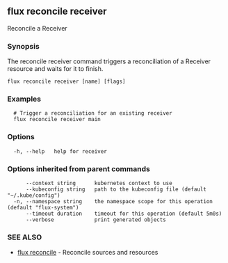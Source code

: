 ## flux reconcile receiver

Reconcile a Receiver

### Synopsis

The reconcile receiver command triggers a reconciliation of a Receiver resource and waits for it to finish.

```
flux reconcile receiver [name] [flags]
```

### Examples

```
  # Trigger a reconciliation for an existing receiver
  flux reconcile receiver main

```

### Options

```
  -h, --help   help for receiver
```

### Options inherited from parent commands

```
      --context string      kubernetes context to use
      --kubeconfig string   path to the kubeconfig file (default "~/.kube/config")
  -n, --namespace string    the namespace scope for this operation (default "flux-system")
      --timeout duration    timeout for this operation (default 5m0s)
      --verbose             print generated objects
```

### SEE ALSO

* [flux reconcile](flux_reconcile.md)	 - Reconcile sources and resources


